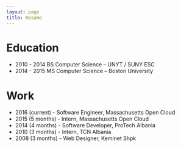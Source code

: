 ```yaml
---
layout: page
title: Resume
---
```


# Education
* 2010 - 2014 BS Computer Science – UNYT / SUNY ESC
* 2014 - 2015 MS Computer Science – Boston University

# Work
* 2016 (current) - Software Engineer, Massachusetts Open Cloud
* 2015 (5 months) - Intern, Massachusetts Open Cloud
* 2014 (4 months) - Software Developer, ProTech Albania
* 2010 (3 months) - Intern, TCN Albania
* 2008 (3 months) - Web Designer, Keminet Shpk
